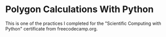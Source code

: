 # Polygon Calculations With Python
This is one of the practices I completed for the "Scientific Computing with Python" certificate from freecodecamp.org.
